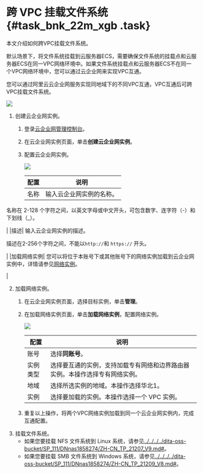 # 跨 VPC 挂载文件系统 {#task_bnk_22m_xgb .task}

本文介绍如何跨VPC挂载文件系统。

默认场景下，将文件系统挂载到云服务器ECS，需要确保文件系统的挂载点和云服务器ECS在同一VPC网络环境中。如果文件系统挂载点和云服务器ECS不在同一个VPC网络环境中，您可以通过云企业网来实现VPC互通。

您可以通过阿里云云企业网服务实现同地域下的不同VPC互通，VPC互通后可跨VPC挂载文件系统。

![](http://static-aliyun-doc.oss-cn-hangzhou.aliyuncs.com/assets/img/132139/156264254239613_zh-CN.png)

1.  创建云企业网实例。 
    1.  登录[云企业网管理控制台](https://cen.console.aliyun.com/)。
    2.  在云企业网实例页面，单击**创建云企业网实例**。
    3.  配置云企业网实例。 

        ![](images/39616_zh-CN_source.png)

        |配置|说明|
        |--|--|
        |名称| 输入云企业网实例的名称。

 名称在 2-128 个字符之间，以英文字母或中文开头，可包含数字、连字符（-）和下划线（\_）。

 |
        |描述| 输入云企业网实例的描述。

 描述在2-256个字符之间，不能以`http://`和 `https://` 开头。

 |
        |加载网络实例| 您可以将位于本账号下或其他账号下的网络实例加载到云企业网实例中，详情请参见[网络实例](https://help.aliyun.com/document_detail/66001.html#concept-gbk-1mh-tdb)。

 |

2.  加载网络实例。 
    1.  在云企业网实例页面，选择目标实例，单击**管理**。
    2.  在加载网络实例页面，单击**加载网络实例**，配置网络实例。 

        ![](http://static-aliyun-doc.oss-cn-hangzhou.aliyuncs.com/assets/img/132139/156264254239622_zh-CN.png)

        |配置|说明|
        |--|--|
        |账号|选择**同账号**。|
        |实例类型|选择要互通的实例，支持加载专有网络和边界路由器实例。本操作选择专有网络实例。|
        |地域|选择所选实例的地域。本操作选择华北1。|
        |实例|选择要加载的实例。本操作选择一个 VPC 实例。|

    3.  重复以上操作，将两个VPC网络实例加载到同一个云企业网实例内，完成互通配置。
3.  挂载文件系统。 
    -   如果您要挂载 NFS 文件系统到 Linux 系统，请参见[../../../../dita-oss-bucket/SP\_111/DNnas1858274/ZH-CN\_TP\_21207\_V9.md\#](../../../../cn.zh-CN/用户指南/挂载文件系统/手动挂载NFS文件系统.md#)。
    -   如果您要挂载 SMB 文件系统到 Windows 系统，请参见[../../../../dita-oss-bucket/SP\_111/DNnas1858274/ZH-CN\_TP\_21209\_V8.md\#](../../../../cn.zh-CN/用户指南/挂载文件系统/手动挂载SMB文件系统.md#)。

